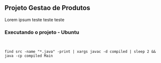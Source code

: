 ## Projeto Gestao de Produtos
Lorem ipsum teste teste teste
<br/>

### Executando o projeto - Ubuntu
<br/>

    find src -name "*.java" -print | xargs javac -d compiled | sleep 2 && java -cp compiled Main
